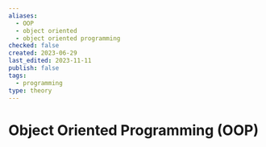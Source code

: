 ```yaml
---
aliases:
  - OOP
  - object oriented
  - object oriented programming
checked: false
created: 2023-06-29
last_edited: 2023-11-11
publish: false
tags:
  - programming
type: theory
---
```

# Object Oriented Programming (OOP)
